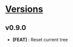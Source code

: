 # [Versions](https://github.com/Tracktor/treege/releases)

## v0.9.0
- **[FEAT]** : Reset current tree
